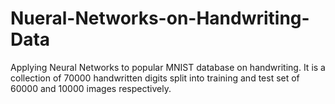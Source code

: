 # Nueral-Networks-on-Handwriting-Data
Applying Neural Networks to popular MNIST database on handwriting. It is a collection of 70000 handwritten digits split into training and test set of 60000 and 10000 images respectively.  
